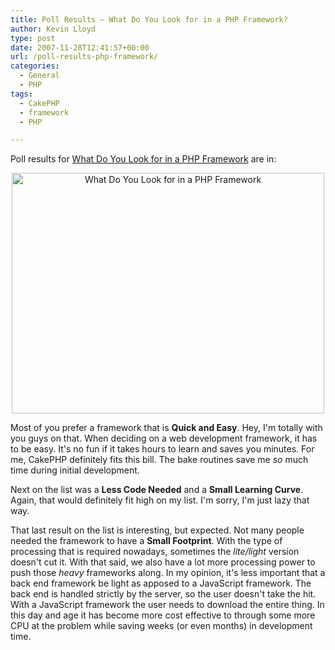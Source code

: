 ```yaml
---
title: Poll Results – What Do You Look for in a PHP Framework?
author: Kevin Lloyd
type: post
date: 2007-11-28T12:41:57+00:00
url: /poll-results-php-framework/
categories:
  - General
  - PHP
tags:
  - CakePHP
  - framework
  - PHP

---
```

Poll results for [What Do You Look for in a PHP Framework][1] are in:

<p style="text-align: center">
  <img src="/wp-content/uploads/what-do-you-look-for-in-a-php-framework-graph.png" alt="What Do You Look for in a PHP Framework" height="385" width="500" />
</p>

Most of you prefer a framework that is **Quick and Easy**. Hey, I'm totally with you guys on that. When deciding on a web development framework, it has to be easy. It's no fun if it takes hours to learn and saves you minutes. For me, CakePHP definitely fits this bill. The bake routines save me _so_ much time during initial development.

Next on the list was a **Less Code Needed** and a **Small Learning Curve**. Again, that would definitely fit high on my list. I'm sorry, I'm just lazy that way.

That last result on the list is interesting, but expected. Not many people needed the framework to have a **Small Footprint**. With the type of processing that is required nowadays, sometimes the _lite/light_ version doesn't cut it. With that said, we also have a lot more processing power to push those _heavy_ frameworks along. In my opinion, it's less important that a back end framework be light as apposed to a JavaScript framework. The back end is handled strictly by the server, so the user doesn't take the hit. With a JavaScript framework the user needs to download the entire thing. In this day and age it has become more cost effective to through some more CPU at the problem while saving weeks (or even months) in development time.

 [1]: https://webdevelopment2.com/reader-input-what-php-framework-do-you-use/